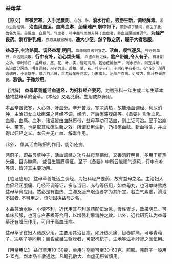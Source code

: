 ### 益母草

【原文】 **辛微苦寒**，**入手足厥阴**。<small>心包、肝。</small>**消水行血，去瘀生新，调经解毒**。<small>淤血去则经调。</small> **治血风血运**，**血痛血淋**，**胎痛难产**,**崩中带下**，<small>带脉横于腰间，病生于此，故名为带。赤属血，白属气。气虚者，补中益气而兼升降；血虚者，养血滋阴而兼调气。</small>**为经产良药**。**消疔肿乳痈**，<small>亦取其散瘀解毒。</small>**通大小便。然辛散之药，瞳子大者忌服**。

**益母子,主治略同。调经益精,明目**。<small>血滞病目者则宜之。</small>**活血，顺气逐风**。<small>气行则血行，血活则风散。</small>**行中有补，治心烦头痛**，<small>血虚血热之候。</small>**胎产带崩,令人有子**。<small>有补阴之功。李时珍曰：益母根、茎、花、叶、实，皆可同用。若治疮肿胎产 ，消水行血，则宜并用；若治血分风热，明目调经，用子为良。盖根、茎、花、叶专于行，子则行中有补也。《产宝》 济阴返魂丹，小暑端午，或六月六日，采益母茎叶花实，为末蜜丸，治胎产百病。近效方，捣汁熬膏亦良。</small>**忌铁。子微炒用**。

【讲解】 **益母草善能活血通经，为妇科经产要药**。为唇形科一年生或二年生草本植物益母草的全草。《本经》又名茺蔚。生用或熬膏用。

本品辛苦微寒，入心包、肝血分。辛开苦泄，寒凉清热，故能活血调经、利尿消肿，主治妇女血脉瘀滞之月经不调，经闭，产后瘀滞腹痛等。《备要》言治血风、血晕、血痛、血淋，诸证皆由血脉瘀带，益母草功可活血，则上证可治。至于治崩中、带下，也是取其祛瘀生新之效。所谓祛瘀生新，乃指瘀血祛、新血得生，并血得以归经之义。本只并无止血、解毒作用。

此外， 借其活血祛瘀的作用，能治疮痈。

茺蔚子，即益母草种子，活血调经之功与益母草相似，又善清肝明目，多用于肝热头痛、目赤肿痛， 或目生翳膜等证。至于《备要》中所云能顺气逐风，行中有补等语，皆非其主要功用。

【临证应用】  益母草善能活血调经，为妇科经产要药，故有益母之名。主治妇人血瘀经闭腹痛、月经不调等证，多与当归、赤芍等伍用，如益母丸，也可单味熬成益母草膏应用。然必是有血热、血滞及胎产艰涩者才为其所宜，若血气素虚，滑泄不固者, 不可用之，慎勿固执益母之名。

本品兼治水肿、小便不利。近代用其与利尿药配伍治急、慢性肾炎，效果明显。可单味煎服，也可与白茅根等合用，以增强利尿消肿之效。此外，近代研究认为益母草还有降压作用，可用于高血压病。

益母草子在妇人诸疾少用，主要用其治目疾。如肝热头痛、目赤肿痛，可与青葙子、决明子等同用；目昏或目生翳膜者，可配枸杞子、生地等滋补肝肾之品伍用。

【用量用法】 益母草用10-30克，单用时剂量可至30-60克，煎服。茺蔚子一般用5-15克，然本品辛散通达，凡瞳孔散大、血虚无瘀者慎用。

